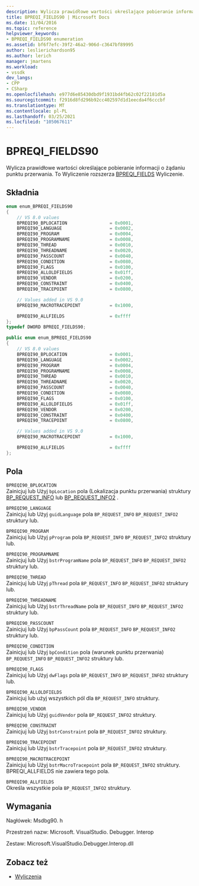 ```yaml
---
description: Wylicza prawidłowe wartości określające pobieranie informacji o żądaniu punktu przerwania.
title: BPREQI_FIELDS90 | Microsoft Docs
ms.date: 11/04/2016
ms.topic: reference
helpviewer_keywords:
- BPREQI_FIELDS90 enumeration
ms.assetid: bf6f7efc-39f2-46a2-906d-c3647bf89995
author: leslierichardson95
ms.author: lerich
manager: jmartens
ms.workload:
- vssdk
dev_langs:
- CPP
- CSharp
ms.openlocfilehash: e977d6e85430dbd9f1931bd4fb62c02f22181d5a
ms.sourcegitcommit: f2916d8fd296b92cc402597d1d1eecda4f6cccbf
ms.translationtype: MT
ms.contentlocale: pl-PL
ms.lasthandoff: 03/25/2021
ms.locfileid: "105067611"
---
```

# <a name="bpreqi_fields90"></a>BPREQI_FIELDS90
Wylicza prawidłowe wartości określające pobieranie informacji o żądaniu punktu przerwania. To Wyliczenie rozszerza [BPREQI_FIELDS](../../../extensibility/debugger/reference/bpreqi-fields.md) Wyliczenie.

## <a name="syntax"></a>Składnia

```cpp
enum enum_BPREQI_FIELDS90
{
    // VS 8.0 values
    BPREQI90_BPLOCATION                = 0x0001,
    BPREQI90_LANGUAGE                  = 0x0002,
    BPREQI90_PROGRAM                   = 0x0004,
    BPREQI90_PROGRAMNAME               = 0x0008,
    BPREQI90_THREAD                    = 0x0010,
    BPREQI90_THREADNAME                = 0x0020,
    BPREQI90_PASSCOUNT                 = 0x0040,
    BPREQI90_CONDITION                 = 0x0080,
    BPREQI90_FLAGS                     = 0x0100,
    BPREQI90_ALLOLDFIELDS              = 0x01ff,
    BPREQI90_VENDOR                    = 0x0200,
    BPREQI90_CONSTRAINT                = 0x0400,
    BPREQI90_TRACEPOINT                = 0x0800,

    // Values added in VS 9.0
    BPREQI90_MACROTRACEPOINT           = 0x1000,

    BPREQI90_ALLFIELDS                 = 0xffff
};
typedef DWORD BPREQI_FIELDS90;
```

```csharp
public enum enum_BPREQI_FIELDS90
{
    // VS 8.0 values
    BPREQI90_BPLOCATION                = 0x0001,
    BPREQI90_LANGUAGE                  = 0x0002,
    BPREQI90_PROGRAM                   = 0x0004,
    BPREQI90_PROGRAMNAME               = 0x0008,
    BPREQI90_THREAD                    = 0x0010,
    BPREQI90_THREADNAME                = 0x0020,
    BPREQI90_PASSCOUNT                 = 0x0040,
    BPREQI90_CONDITION                 = 0x0080,
    BPREQI90_FLAGS                     = 0x0100,
    BPREQI90_ALLOLDFIELDS              = 0x01ff,
    BPREQI90_VENDOR                    = 0x0200,
    BPREQI90_CONSTRAINT                = 0x0400,
    BPREQI90_TRACEPOINT                = 0x0800,

    // Values added in VS 9.0
    BPREQI90_MACROTRACEPOINT           = 0x1000,

    BPREQI90_ALLFIELDS                 = 0xffff
};
```

## <a name="fields"></a>Pola
`BPREQI90_BPLOCATION`\
Zainicjuj lub Użyj `bpLocation` pola (Lokalizacja punktu przerwania) struktury [BP_REQUEST_INFO](../../../extensibility/debugger/reference/bp-request-info.md) lub [BP_REQUEST_INFO2](../../../extensibility/debugger/reference/bp-request-info2.md) .

`BPREQI90_LANGUAGE`\
Zainicjuj lub Użyj `guidLanguage` pola `BP_REQUEST_INFO` `BP_REQUEST_INFO2` struktury lub.

`BPREQI90_PROGRAM`\
Zainicjuj lub Użyj `pProgram` pola `BP_REQUEST_INFO` `BP_REQUEST_INFO2` struktury lub.

`BPREQI90_PROGRAMNAME`\
Zainicjuj lub Użyj `bstrProgramName` pola `BP_REQUEST_INFO` `BP_REQUEST_INFO2` struktury lub.

`BPREQI90_THREAD`\
Zainicjuj lub Użyj `pThread` pola `BP_REQUEST_INFO` `BP_REQUEST_INFO2` struktury lub.

`BPREQI90_THREADNAME`\
Zainicjuj lub Użyj `bstrThreadName` pola `BP_REQUEST_INFO` `BP_REQUEST_INFO2` struktury lub.

`BPREQI90_PASSCOUNT`\
Zainicjuj lub Użyj `bpPassCount` pola `BP_REQUEST_INFO` `BP_REQUEST_INFO2` struktury lub.

`BPREQI90_CONDITION`\
Zainicjuj lub Użyj `bpCondition` pola (warunek punktu przerwania) `BP_REQUEST_INFO` `BP_REQUEST_INFO2` struktury lub.

`BPREQI90_FLAGS`\
Zainicjuj lub Użyj `dwFlags` pola `BP_REQUEST_INFO` `BP_REQUEST_INFO2` struktury lub.

`BPREQI90_ALLOLDFIELDS`\
Zainicjuj lub użyj wszystkich pól dla `BP_REQUEST_INFO` struktury.

`BPREQI90_VENDOR`\
Zainicjuj lub Użyj `guidVendor` pola `BP_REQUEST_INFO2` struktury.

`BPREQI90_CONSTRAINT`\
Zainicjuj lub Użyj `bstrConstraint` pola `BP_REQUEST_INFO2` struktury.

`BPREQI90_TRACEPOINT`\
Zainicjuj lub Użyj `bstrTracepoint` pola `BP_REQUEST_INFO2` struktury.

`BPREQI90_MACROTRACEPOINT`\
Zainicjuj lub Użyj `bstrMacroTracepoint` pola `BP_REQUEST_INFO2` struktury. BPREQI_ALLFIELDS nie zawiera tego pola.

`BPREQI90_ALLFIELDS`\
Określa wszystkie pola `BP_REQUEST_INFO2` struktury.

## <a name="requirements"></a>Wymagania
Nagłówek: Msdbg90. h

Przestrzeń nazw: Microsoft. VisualStudio. Debugger. Interop

Zestaw: Microsoft.VisualStudio.Debugger.Interop.dll

## <a name="see-also"></a>Zobacz też
- [Wyliczenia](../../../extensibility/debugger/reference/enumerations-visual-studio-debugging.md)
